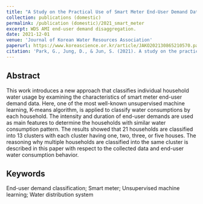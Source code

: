 ```yaml
---
title: "A Study on the Practical Use of Smart Meter End-User Demand Data"
collection: publications (domestic)
permalink: /publication (domestic)/2021_smart_meter
excerpt: WDS AMI end-user demand disaggregation.
date: 2021-12-01
venue: 'Journal of Korean Water Resources Association'
paperurl: https://www.koreascience.or.kr/article/JAKO202130865210570.page
citation: 'Park, G., Jung, D., & Jun, S. (2021). A study on the practical use of smart meter end-user demand data. <i>Journal of Korea Water Resources Association</i>, 54(10), 759-768.'
---
```

## Abstract
This work introduces a new approach that classifies individual household water usage by examining the characteristics of smart meter end-user demand data. Here, one of the most well-known unsupervised machine learning, K-means algorithm, is applied to classify water consumptions by each household. The intensity and duration of end-user demands are used as main features to determine the households with similar water consumption pattern. The results showed that 21 households are classified into 13 clusters with each cluster having one, two, three, or five houses. The reasoning why multiple households are classified into the same cluster is described in this paper with respect to the collected data and end-user water consumption behavior.
## Keywords
End-user demand classification; Smart meter; Unsupervised machine learning; Water distribution system

